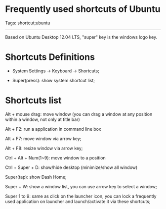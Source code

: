 # Frequently used shortcuts of Ubuntu
Tags: shortcut;ubuntu

------

Based on Ubuntu Desktop 12.04 LTS, "super" key is the windows logo key.

 

# Shortcuts Definitions

 

* System Settings -> Keyboard -> Shortcuts;

 

* Super(press): show system shortcut list;

 

# Shortcuts list

 

Alt + mouse drag: move window (you can drag a window at any position within a window, not only at title bar)

 

Alt + F2: run a application in command line box

 

Alt + F7: move window via arrow key;

 

Alt + F8: resize window via arrow key;

 

Ctrl + Alt + Num(1~9): move window to a position

 

Ctrl + Super + D: show/hide desktop (minimize/show all window)

 

Super(tap): show Dash Home;

 

Super + W: show a window list, you can use arrow key to select a window;

 

Super 1 to 9: same as click on the launcher icon, you can lock a frequently used application on launcher and launch/activate it via these shortcuts;